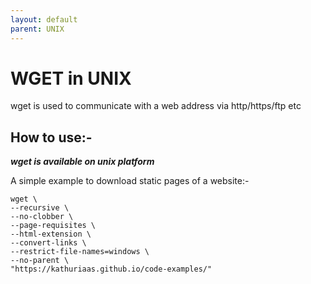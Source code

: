 ```yaml
---
layout: default
parent: UNIX
---
```

# WGET in UNIX

wget is used to communicate with a web address via http/https/ftp etc

## How to use:-

***wget is available on unix platform***

A simple example to download static pages of a website:-

```shell
wget \
--recursive \
--no-clobber \
--page-requisites \
--html-extension \
--convert-links \
--restrict-file-names=windows \
--no-parent \
"https://kathuriaas.github.io/code-examples/"
```
